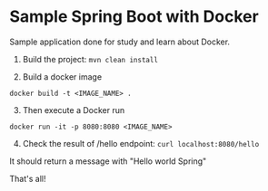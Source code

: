 # Sample Spring Boot with Docker

Sample application done for study and learn about Docker.

1. Build the project:
`mvn clean install`

2. Build a docker image

`docker build -t <IMAGE_NAME> .`

3. Then execute a Docker run

`docker run -it -p 8080:8080 <IMAGE_NAME>`

4. Check the result of /hello endpoint:
`curl localhost:8080/hello`

It should return a message with "Hello world Spring"

That's all! 